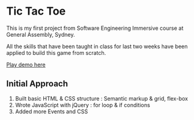 # Tic Tac Toe

This is my first project from Software Engineering Immersive course at General Assembly, Sydney.

All the skills that have been taught in class for last two weeks have been applied to build this game from scratch.

[Play demo here](https://soojinhong91.github.io/project0/)


## Initial Approach
1. Built basic HTML & CSS structure
    : Semantic markup & grid, flex-box
2. Wrote JavaScript with jQuery
    : for loop & if conditions
3. Added more Events and CSS
